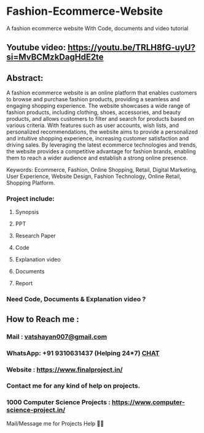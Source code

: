 # Fashion-Ecommerce-Website
A fashion ecommerce website With Code, documents and video tutorial

## Youtube video: https://youtu.be/TRLH8fG-uyU?si=MvBCMzkDagHdE2te

## Abstract:
A fashion ecommerce website is an online platform that enables customers to browse and purchase fashion products, providing a seamless and engaging shopping experience. The website showcases a wide range of fashion products, including clothing, shoes, accessories, and beauty products, and allows customers to filter and search for products based on various criteria. With features such as user accounts, wish lists, and personalized recommendations, the website aims to provide a personalized and intuitive shopping experience, increasing customer satisfaction and driving sales. By leveraging the latest ecommerce technologies and trends, the website provides a competitive advantage for fashion brands, enabling them to reach a wider audience and establish a strong online presence.

Keywords: Ecommerce, Fashion, Online Shopping, Retail, Digital Marketing, User Experience, Website Design, Fashion Technology, Online Retail, Shopping Platform.

### Project include: 

1. Synopsis

2. PPT

3. Research Paper


4. Code

5. Explanation video

6. Documents

7. Report


### Need Code, Documents & Explanation video ? 

## How to Reach me :

### Mail : vatshayan007@gmail.com 

### WhatsApp: +91 9310631437 (Helping 24*7) **[CHAT](https://wa.me/message/CHWN2AHCPMAZK1)** 

### Website : https://www.finalproject.in/

### Contact me for any kind of help on projects.
### 1000 Computer Science Projects : https://www.computer-science-project.in/


Mail/Message me for Projects Help 🙏🏻
